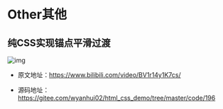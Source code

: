 # Other其他

## 纯CSS实现锚点平滑过渡

![img](/images/html/css/code/other/10001.png)

- 原文地址：https://www.bilibili.com/video/BV1r14y1K7cs/

- 源码地址： https://gitee.com/wyanhui02/html_css_demo/tree/master/code/196
